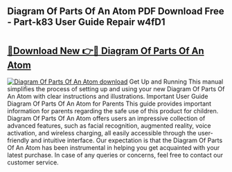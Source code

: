## Diagram Of Parts Of An Atom PDF Download Free - Part-k83 User Guide Repair w4fD1

# <h2><a href="http://dfqmpag.blite.top/?on=Diagram+Of+Parts+Of+An+Atom">🔗Download New 👉🔴 Diagram Of Parts Of An Atom</a></h2>

[![Diagram Of Parts Of An Atom download](https://i.imgur.com/lujVjoI.png)](http://dfqmpag.blite.top/?on=Diagram+Of+Parts+Of+An+Atom)
Get Up and Running This manual simplifies the process of setting up and using your new Diagram Of Parts Of An Atom with clear instructions and illustrations. Important User Guide Diagram Of Parts Of An Atom for Parents This guide provides important information for parents regarding the safe use of this product for children. Diagram Of Parts Of An Atom offers users an impressive collection of advanced features, such as facial recognition, augmented reality, voice activation, and wireless charging, all easily accessible through the user-friendly and intuitive interface. Our expectation is that the Diagram Of Parts Of An Atom has been instrumental in helping you get acquainted with your latest purchase. In case of any queries or concerns, feel free to contact our customer service.
